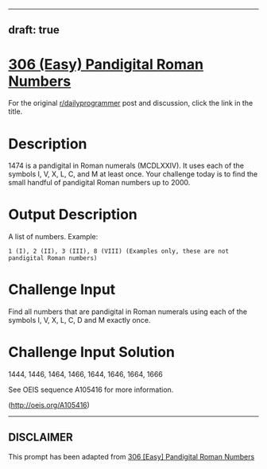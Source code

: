 ---
draft: true
----

# [306 (Easy) Pandigital Roman Numbers](https://www.reddit.com/r/dailyprogrammer/comments/5z4f3z/20170313_challenge_306_easy_pandigital_roman/)

For the original [r/dailyprogrammer](https://www.reddit.com/r/dailyprogrammer/) post and discussion, click the link in the title.

# Description
1474 is a pandigital in Roman numerals (MCDLXXIV). It uses each of the symbols I, V, X, L, C, and M at least once. Your challenge today is to find the small handful of pandigital Roman numbers up to 2000. 

# Output Description
A list of numbers. Example: 


```
1 (I), 2 (II), 3 (III), 8 (VIII) (Examples only, these are not pandigital Roman numbers)
```
# Challenge Input
Find all numbers that are pandigital in Roman numerals using each of the symbols I, V, X, L, C, D and M exactly once.

# Challenge Input Solution
1444, 1446, 1464, 1466, 1644, 1646, 1664, 1666 

See OEIS sequence A105416 for more information.

(http://oeis.org/A105416)

----
## **DISCLAIMER**
This prompt has been adapted from [306 [Easy] Pandigital Roman Numbers](https://www.reddit.com/r/dailyprogrammer/comments/5z4f3z/20170313_challenge_306_easy_pandigital_roman/
)
